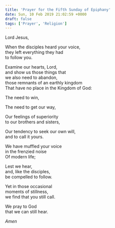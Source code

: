 ```yaml
---
title: 'Prayer for the Fifth Sunday of Epiphany'
date: Sun, 10 Feb 2019 21:02:59 +0000
draft: false
tags: ['Prayer', 'Religion']
---
```


Lord Jesus,

When the disciples heard your voice,  
they left everything they had  
to follow you.

Examine our hearts, Lord,  
and show us those things that  
we also need to abandon,  
those remnants of an earthly kingdom  
That have no place in the Kingdom of God:

The need to win,

The need to get our way,

Our feelings of superiority  
to our brothers and sisters,

Our tendency to seek our own will,  
and to call it yours.

We have muffled your voice  
in the frenzied noise  
Of modern life;

Lest we hear,  
and, like the disciples,  
be compelled to follow.

Yet in those occasional  
moments of stillness,  
we find that you still call.

We pray to God  
that we can still hear.

_Amen_

